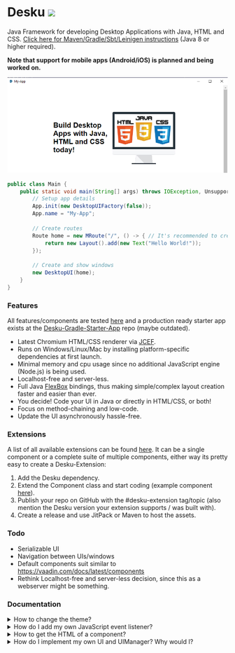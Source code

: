 # Desku [![](https://jitpack.io/v/Osiris-Team/Desku.svg)](https://jitpack.io/#Osiris-Team/Desku)
Java Framework for developing Desktop Applications with Java, HTML and CSS.
[Click here for Maven/Gradle/Sbt/Leinigen instructions](https://jitpack.io/#Osiris-Team/Desku/LATEST) (Java 8 or higher required).

**Note that support for mobile apps (Android/iOS) is planned and being worked on.**

<p align="center">
  <img src="https://github.com/Osiris-Team/Desku/blob/main/docs/img.png?raw=true" alt=""/>
</p>

```java
public class Main {
    public static void main(String[] args) throws IOException, UnsupportedPlatformException, CefInitializationException, InterruptedException {
        // Setup app details
        App.init(new DesktopUIFactory(false));
        App.name = "My-App";

        // Create routes
        Route home = new MRoute("/", () -> { // It's recommended to create a new class and extend Route instead (for larger UIs)
            return new Layout().add(new Text("Hello World!")); 
        });

        // Create and show windows
        new DesktopUI(home);
    }
}
```

### Features
All features/components are tested [here](https://github.com/Osiris-Team/Desku/tree/main/src/test/java/com/osiris/desku/simple_app)
and a production ready starter app exists at the [Desku-Gradle-Starter-App](https://github.com/Osiris-Team/Desku-Gradle-Starter-App)
repo (maybe outdated).

- Latest Chromium HTML/CSS renderer via [JCEF](https://github.com/jcefmaven/jcefbuild).
- Runs on Windows/Linux/Mac by installing platform-specific dependencies at first launch.
- Minimal memory and cpu usage since no additional JavaScript engine (Node.js) is being used.
- Localhost-free and server-less.
- Full Java [FlexBox](https://css-tricks.com/snippets/css/a-guide-to-flexbox/) 
bindings, thus making simple/complex layout creation faster and easier than ever.
- You decide! Code your UI in Java or directly in HTML/CSS, or both!
- Focus on method-chaining and low-code.
- Update the UI asynchronously hassle-free.

### Extensions
A list of all available extensions can be found [here](https://github.com/topics/desku-extension?o=desc&s=updated).
It can be a single component or a complete suite of multiple components, either
way its pretty easy to create a Desku-Extension:
1. Add the Desku dependency.
2. Extend the Component class and start coding (example component [here](https://github.com/Osiris-Team/Desku/blob/main/src/test/java/com/osiris/desku/VerticalLayout.java)).
3. Publish your repo on GitHub with the #desku-extension tag/topic (also mention the Desku version your extension supports / was built with).
4. Create a release and use JitPack or Maven to host the assets.

### Todo
- Serializable UI
- Navigation between UIs/windows
- Default components suit similar to https://vaadin.com/docs/latest/components
- Rethink Localhost-free and server-less decision, since this as a webserver might be something.

### Documentation

<div>
<details>
<summary>How to change the theme?</summary>

The theme can be changed quite easily by setting
the `App.theme` variable. <br>
Create your own themes by extending the `Theme` class
where you modify existing attributes or add new ones
and update the `App.theme` variable.
</details>



<details>
<summary>How do I add my own JavaScript event listener?</summary>

Probably the best and easiest way to show is with an example.
The code below shows the JavaScript click event being implemented:
```java
public class ClickEvent extends JavaScriptEvent {
    public final boolean isTrusted;
    public final int screenX, screenY;

    public ClickEvent(String rawJSMessage, Component<?> comp) {
        super(rawJSMessage, comp);
        this.isTrusted = jsMessage.get("isTrusted").getAsBoolean();
        this.screenX = jsMessage.get("screenX").getAsInt();
        this.screenY = jsMessage.get("screenY").getAsInt();
    }
}

public class MyComp extends Component<MyComp>{
    /**
     * Do not add actions via this variable, use {@link #onClick(Consumer)} instead.
     */
    public final Event<ClickEvent> _onClick = new Event<>();
    public MyComp(){
        init(this, "my-comp");
    }
    /**
     * Adds a listener that gets executed when this component was clicked.
     */
    public MyComp onClick(Consumer<ClickEvent> code) {
        _onClick.addAction((event) -> code.accept(event));
        Component<?> _this = this;
        UI.current().registerJSListener("click", _this, (msg) -> {
            _onClick.execute(new ClickEvent(msg, _this)); // Executes all listeners
        });
        return target;
    }
};
```
You can register listeners on any JavaScript event 
you'd like: https://developer.mozilla.org/en-US/docs/Web/Events
</details>



<details>
<summary>How to get the HTML of a component?</summary>

Get the components' HTML string via 
`component.element.outerHTML()`. <br>
Note that this also includes all its children.
To make sure it equals the actual in memory representation
call `component.updateAll()` before retrieving the HTML.
</details>

<details>
<summary>How do I implement my own UI and UIManager? Why would I?</summary>

UI and UIManager are both abstract classes that can be extended.
Desku already provides implementations (DesktopUI and DesktopUIManager)
via JCEF to be able to run on Desktop platforms like Windows, Linux and Mac.

The Desku-Starter-App contains implementations for Android and iOS. If you
want to support even more platforms make a pull-request with your implementation!

</details>


</div>
